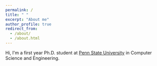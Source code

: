 ```yaml
---
permalink: /
title: " "
excerpt: "About me"
author_profile: true
redirect_from: 
  - /about/
  - /about.html
---
```


Hi, I'm a first year Ph.D. student at [Penn State University](https://www.eecs.psu.edu) in Computer Science and Engineering.
